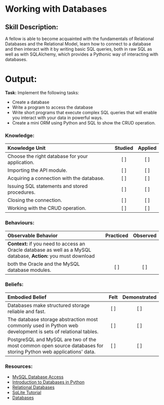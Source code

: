 # Working with Databases

## Skill Description:

A fellow is able to become acquainted with the fundamentals of Relational Databases and the Relational Model, learn how 
to connect to a database and then interact with it by writing basic SQL queries, both in raw SQL as well as with SQLAlchemy, 
which provides a Pythonic way of interacting with databases.

# Output:

**Task:** Implement the following tasks:
* Create a database
* Write a program to access the database
* Write short programs that execute complex SQL queries that will enable you interact with your data in powerful ways.
* Create a mini ORM using Python and SQL to show the CRUD operation.


### Knowledge: 
| Knowledge Unit   |      Studied      | Applied |
|:-------------|:------------------:|:--------:|
| Choose the right database for your application. | [ ] | [ ] |
| Importing the API module. | [ ] | [ ] |
| Acquiring a connection with the database. | [ ] | [ ] |
| Issuing SQL statements and stored procedures. | [ ] | [ ] |
| Closing the connection. | [ ] | [ ] |
| Working with the CRUD operation. | [ ] | [ ] |


### Behaviours:
| Observable Behavior   |      Practiced      | Observed |
|:-------------|:------------------:|:--------:|
| **Context:** if you need to access an Oracle database as well as a MySQL database, **Action:** you must download 
both the Oracle and the MySQL database modules.| [ ] | [ ] | 


### Beliefs:
| Embodied Belief   |      Felt      | Demonstrated |
|:-------------|:------------------:|:--------:|
| Databases make structured storage reliable and fast. | [ ] | [ ] |
| The database storage abstraction most commonly used in Python web development is sets of relational tables.| [ ] | [ ] |
| PostgreSQL and MySQL are two of the most common open source databases for storing Python web applications' data. | [ ] | [ ] |


### Resources:

- [MySQL Database Access](https://www.tutorialspoint.com/python/python_database_access.htm)
- [Introduction to Databases in Python](https://www.datacamp.com/courses/introduction-to-relational-databases-in-python)
- [Relational Databases](https://www.fullstackpython.com/databases.html)
- [SqLite Tutorial](https://pythonspot.com/python-database-programming-sqlite-tutorial/)
- [Databases](https://pythonschool.net/category/databases.html)
